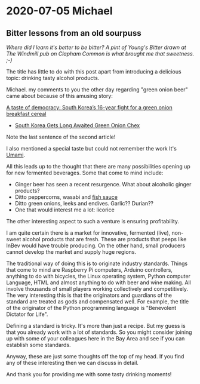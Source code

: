 # 2020-07-05 Michael

## Bitter lessons from an old sourpuss

_Where did I learn it's better to be bitter? A pint of Young's Bitter drawn at The Windmill pub on Clapham Common is what brought me that sweetness. ;-)_

The title has little to do with this post apart from introducing a delicious topic: drinking tasty alcohol products.

Michael. my comments to you the other day regarding "green onion beer" came about because of this amusing story:

[A taste of democracy: South Korea’s 16-year fight for a green onion breakfast cereal]( https://www.reuters.com/article/us-southkorea-cereal/a-taste-of-democracy-south-koreas-16-year-fight-for-a-green-onion-breakfast-cereal-idUSKBN241160 )
* [South Korea Gets Long Awaited Green Onion Chex]( https://www.npr.org/2020/07/05/887386848/south-korea-gets-long-awaited-green-onion-chex )

Note the last sentence of the second article!

I also mentioned a special taste but could not remember the work It's [Umami]( https://en.wikipedia.org/wiki/Umami ).

All this leads up to the thought that there are many possibilities opening up for new fermented beverages. Some that come to mind include:

* Ginger beer has seen a recent resurgence. What about alcoholic ginger products?
* Ditto peppercorns, wasabi and [fish sauce]( https://en.wikipedia.org/wiki/Fish_sauce )
* Ditto green onions, leeks and endives. Garlic?? Durian??
* One that would interest me a lot: licorice

The other interesting aspect to such a venture is ensuring profitability. 

I am quite certain there is a market for innovative, fermented (live), non-sweet alcohol products that are fresh. These are products that peeps like InBev would have trouble producing. On the other hand, small producers cannot develop the market and supply huge regions.

The traditional way of doing this is to originate industry standards. Things that come to mind are Raspberry Pi computers, Arduino controllers, anything to do with bicycles, the Linux operating system, Python computer Language, HTML and almost anything to do with beer and wine making. All involve thousands of small players working collectively and competitively. The very interesting this is that the originators and guardians of the standard are treated as gods and compensated well. For example, the title of the originator of the Python programming language is "Benevolent Dictator for Life".

Defining a standard is tricky. It's more than just a recipe. But my guess is that you already work with a lot of standards. So you might consider joining up with some of your colleagues here in the Bay Area and see if you can establish some standards.

Anyway, these are just some thoughts off the top of my head. If you find any of these interesting then we can discuss in detail.

And thank you for providing me with some tasty drinking moments!

